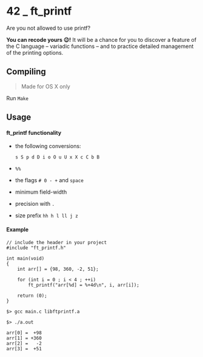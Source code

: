 # 42 _ ft_printf

Are you not allowed to use printf?

**You can recode yours 😉!** It will be a chance for you to discover a feature of the C language – variadic
functions – and to practice detailed management of the printing options.

## Compiling
> Made for OS X only

Run `Make`

## Usage
#### ft_printf functionality

* the following conversions:

  `s S p d D i o O u U x X c C b B`
* `%%`
* the flags `# 0 - +` and `space`
* minimum field-width
* precision with `.`
* size prefix `hh h l ll j z`

#### Example
```
// include the header in your project
#include "ft_printf.h"

int	main(void)
{
	int arr[] = {98, 360, -2, 51};

	for (int i = 0 ; i < 4 ; ++i)
		ft_printf("arr[%d] = %+4d\n", i, arr[i]);

	return (0);
}
```
`$> gcc main.c libftprintf.a`

`$> ./a.out`
```
arr[0] =  +98
arr[1] = +360
arr[2] =   -2
arr[3] =  +51
```
